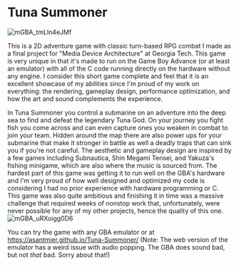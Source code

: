 # Tuna Summoner
![mGBA_tmLln4eJMf](https://github.com/asantmier/Tuna-Summoner/assets/91630046/18396d1b-0185-4a7c-8995-095fb9d0cee6)

This is a 2D adventure game with classic turn-based RPG combat I made as a final project for "Media Device Architecture"
at Georgia Tech. This game is very unique in that it's made to run on the Game Boy Advance (or at least an emulator) with
all of the C code running directly on the hardware without any engine. I consider this short game complete and feel that
it is an excellent showcase of my abilities since I'm proud of my work on everything: the rendering, gameplay design, 
performance optimization, and how the art and sound complements the experience.

In Tuna Summoner you control a submarine on an adventure into the deep sea to find and defeat the legendary Tuna God.
On your journey you fight fish you come across and can even capture ones you weaken in combat to join your team. Hidden
around the map there are also power ups for your submarine that make it stronger in battle as well a deadly traps that
can sink you if you're not careful. The aesthetic and gameplay design are inspired by a few games including Subnautica, 
Shin Megami Tensei, and Yakuza's fishing minigame, which are also where the music is sourced from. The hardest part of 
this game was getting it to run well on the GBA's hardware and I'm very proud of how well designed and optimized my code
is considering I had no prior experience with hardware programming or C. This game was also quite ambitious and finishing
it in time was a massive challenge that required weeks of nonstop work that, unfortunately, were never possible for any of
my other projects, hence the quality of this one.
![mGBA_uRXoigg0D6](https://github.com/asantmier/Tuna-Summoner/assets/91630046/4e235b55-53fd-455f-9301-b907b7819043)

You can try the game with any GBA emulator or at
https://asantmier.github.io/Tuna-Summoner/
(Note: The web version of the emulator has a weird issue with audio popping. The GBA does sound bad, but not *that* bad. Sorry about that!)
